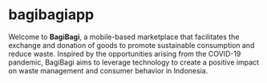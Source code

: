 # bagibagiapp
Welcome to **BagiBagi**, a mobile-based marketplace that facilitates the exchange and donation of goods to promote sustainable consumption and reduce waste. Inspired by the opportunities arising from the COVID-19 pandemic, BagiBagi aims to leverage technology to create a positive impact on waste management and consumer behavior in Indonesia.
